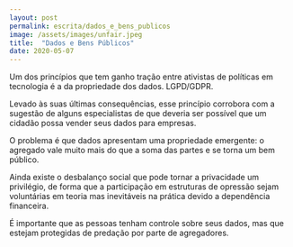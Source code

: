 ```yaml
---
layout: post
permalink: escrita/dados_e_bens_publicos
image: /assets/images/unfair.jpeg
title:  "Dados e Bens Públicos"
date: 2020-05-07
---
```


Um dos princípios que tem ganho tração entre ativistas de políticas em
tecnologia é a da propriedade dos dados. LGPD/GDPR.

Levado às suas últimas consequências, esse princípio corrobora com a sugestão de
alguns especialistas de que deveria ser possível que um cidadão possa vender
seus dados para empresas.

O problema é que dados apresentam uma propriedade emergente: o agregado vale
muito mais do que a soma das partes e se torna um bem público.

Ainda existe o desbalanço social que pode tornar a privacidade um privilégio, de
forma que a participação em estruturas de opressão sejam voluntárias em teoria
mas inevitáveis na prática devido a dependência financeira.

É importante que as pessoas tenham controle sobre seus dados, mas que estejam
protegidas de predação por parte de agregadores.
